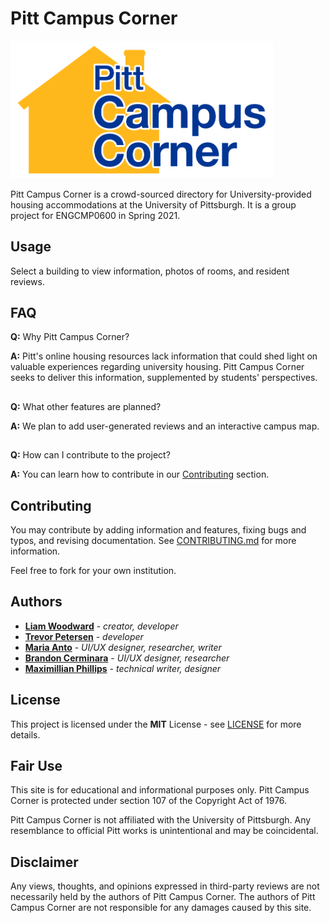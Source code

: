 # Pitt Campus Corner
<!--![Pitt Campus Corner logo](logo.png)-->
<img src="logo.png" alt="PCC logo" width="420"/>

Pitt Campus Corner is a crowd-sourced directory for University-provided housing accommodations at the University of Pittsburgh. It is a group project for ENGCMP0600 in Spring 2021.

## Usage
Select a building to view information, photos of rooms, and resident reviews.

## FAQ
**Q:** Why Pitt Campus Corner?

**A:** Pitt's online housing resources lack information that could shed light on valuable experiences regarding university housing. Pitt Campus Corner seeks to deliver this information, supplemented by students' perspectives.
##

**Q:** What other features are planned?

**A:** We plan to add user-generated reviews and an interactive campus map.
##

**Q:** How can I contribute to the project?

**A:** You can learn how to contribute in our [Contributing](https://github.com/maxvp/pitt-campus-corner#contributing) section.

## Contributing
You may contribute by adding information and features, fixing bugs and typos, and revising documentation. See [CONTRIBUTING.md](https://github.com/maxvp/pitt-campus-corner/blob/main/CONTRIBUTING.md) for more information.

Feel free to fork for your own institution.

## Authors
- [**Liam Woodward**](MAILTO:low21@pitt.edu) - _creator, developer_
- [**Trevor Petersen**](MAILTO:ttp10@pitt.edu) - _developer_
- [**Maria Anto**](MAILTO:mea129@pitt.edu) - _UI/UX designer, researcher, writer_
- [**Brandon Cerminara**](bjc94@pitt.edu) - _UI/UX designer, researcher_
- [**Maximillian Phillips**](MAILTO:max.p@pitt.edu) - _technical writer, designer_

## License
This project is licensed under the **MIT** License - see [LICENSE](https://github.com/maxvp/pitt-campus-corner/blob/main/LICENSE) for more details.

## Fair Use
This site is for educational and informational purposes only. Pitt Campus Corner is protected under section 107 of the Copyright Act of 1976.

Pitt Campus Corner is not affiliated with the University of Pittsburgh. Any resemblance to official Pitt works is unintentional and may be coincidental.

## Disclaimer
Any views, thoughts, and opinions expressed in third-party reviews are not necessarily held by the authors of Pitt Campus Corner. The authors of Pitt Campus Corner are not responsible for any damages caused by this site.

